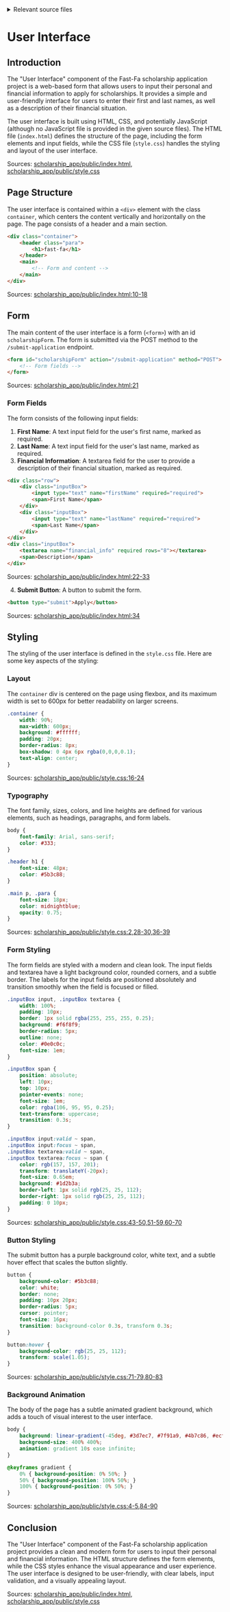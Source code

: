 <details>
<summary>Relevant source files</summary>

The following files were used as context for generating this wiki page:

- [scholarship_app/public/index.html](https://github.com/agattani123/Fast-Fa/blob/master/scholarship_app/public/index.html)
- [scholarship_app/public/style.css](https://github.com/agattani123/Fast-Fa/blob/master/scholarship_app/public/style.css)

</details>

# User Interface

## Introduction

The "User Interface" component of the Fast-Fa scholarship application project is a web-based form that allows users to input their personal and financial information to apply for scholarships. It provides a simple and user-friendly interface for users to enter their first and last names, as well as a description of their financial situation.

The user interface is built using HTML, CSS, and potentially JavaScript (although no JavaScript file is provided in the given source files). The HTML file (`index.html`) defines the structure of the page, including the form elements and input fields, while the CSS file (`style.css`) handles the styling and layout of the user interface.

Sources: [scholarship_app/public/index.html](), [scholarship_app/public/style.css]()

## Page Structure

The user interface is contained within a `<div>` element with the class `container`, which centers the content vertically and horizontally on the page. The page consists of a header and a main section.

```html
<div class="container">
    <header class="para">
        <h1>fast-fa</h1>
    </header>
    <main>
        <!-- Form and content -->
    </main>
</div>
```

Sources: [scholarship_app/public/index.html:10-18]()

## Form

The main content of the user interface is a form (`<form>`) with an id `scholarshipForm`. The form is submitted via the POST method to the `/submit-application` endpoint.

```html
<form id="scholarshipForm" action="/submit-application" method="POST">
    <!-- Form fields -->
</form>
```

Sources: [scholarship_app/public/index.html:21]()

### Form Fields

The form consists of the following input fields:

1. **First Name**: A text input field for the user's first name, marked as required.
2. **Last Name**: A text input field for the user's last name, marked as required.
3. **Financial Information**: A textarea field for the user to provide a description of their financial situation, marked as required.

```html
<div class="row">
    <div class="inputBox">
        <input type="text" name="firstName" required="required">
        <span>First Name</span>
    </div>
    <div class="inputBox">
        <input type="text" name="lastName" required="required">
        <span>Last Name</span>
    </div>
</div>
<div class="inputBox">
    <textarea name="financial_info" required rows="8"></textarea>
    <span>Description</span>
</div>
```

Sources: [scholarship_app/public/index.html:22-33]()

4. **Submit Button**: A button to submit the form.

```html
<button type="submit">Apply</button>
```

Sources: [scholarship_app/public/index.html:34]()

## Styling

The styling of the user interface is defined in the `style.css` file. Here are some key aspects of the styling:

### Layout

The `container` div is centered on the page using flexbox, and its maximum width is set to 600px for better readability on larger screens.

```css
.container {
    width: 90%;
    max-width: 600px;
    background: #ffffff;
    padding: 20px;
    border-radius: 8px;
    box-shadow: 0 4px 6px rgba(0,0,0,0.1);
    text-align: center;
}
```

Sources: [scholarship_app/public/style.css:16-24]()

### Typography

The font family, sizes, colors, and line heights are defined for various elements, such as headings, paragraphs, and form labels.

```css
body {
    font-family: Arial, sans-serif;
    color: #333;
}

.header h1 {
    font-size: 48px;
    color: #5b3c88;
}

.main p, .para {
    font-size: 18px;
    color: midnightblue;
    opacity: 0.75;
}
```

Sources: [scholarship_app/public/style.css:2,28-30,36-39]()

### Form Styling

The form fields are styled with a modern and clean look. The input fields and textarea have a light background color, rounded corners, and a subtle border. The labels for the input fields are positioned absolutely and transition smoothly when the field is focused or filled.

```css
.inputBox input, .inputBox textarea {
    width: 100%;
    padding: 10px;
    border: 1px solid rgba(255, 255, 255, 0.25);
    background: #f6f8f9;
    border-radius: 5px;
    outline: none;
    color: #0e0c0c;
    font-size: 1em;
}

.inputBox span {
    position: absolute;
    left: 10px;
    top: 10px;
    pointer-events: none;
    font-size: 1em;
    color: rgba(106, 95, 95, 0.25);
    text-transform: uppercase;
    transition: 0.3s;
}

.inputBox input:valid ~ span,
.inputBox input:focus ~ span,
.inputBox textarea:valid ~ span,
.inputBox textarea:focus ~ span {
    color: rgb(157, 157, 201);
    transform: translateY(-20px);
    font-size: 0.65em;
    background: #1d2b3a;
    border-left: 1px solid rgb(25, 25, 112);
    border-right: 1px solid rgb(25, 25, 112);
    padding: 0 10px;
}
```

Sources: [scholarship_app/public/style.css:43-50,51-59,60-70]()

### Button Styling

The submit button has a purple background color, white text, and a subtle hover effect that scales the button slightly.

```css
button {
    background-color: #5b3c88;
    color: white;
    border: none;
    padding: 10px 20px;
    border-radius: 5px;
    cursor: pointer;
    font-size: 16px;
    transition: background-color 0.3s, transform 0.3s;
}

button:hover {
    background-color: rgb(25, 25, 112);
    transform: scale(1.05);
}
```

Sources: [scholarship_app/public/style.css:71-79,80-83]()

### Background Animation

The body of the page has a subtle animated gradient background, which adds a touch of visual interest to the user interface.

```css
body {
    background: linear-gradient(-45deg, #3d7ec7, #7f91a9, #4b7c86, #ecf0ef);
    background-size: 400% 400%;
    animation: gradient 10s ease infinite;
}

@keyframes gradient {
    0% { background-position: 0% 50%; }
    50% { background-position: 100% 50%; }
    100% { background-position: 0% 50%; }
}
```

Sources: [scholarship_app/public/style.css:4-5,84-90]()

## Conclusion

The "User Interface" component of the Fast-Fa scholarship application project provides a clean and modern form for users to input their personal and financial information. The HTML structure defines the form elements, while the CSS styles enhance the visual appearance and user experience. The user interface is designed to be user-friendly, with clear labels, input validation, and a visually appealing layout.

Sources: [scholarship_app/public/index.html](), [scholarship_app/public/style.css]()